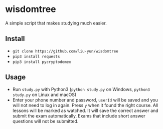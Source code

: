 # wisdomtree
A simple script that makes studying much easier.


## Install

 - `git clone https://github.com/liu-yun/wisdomtree`
 - `pip3 install requests`
 - `pip3 install pycryptodomex`

## Usage

 - Run `study.py` with Python3 (`python study.py` on Windows, `python3 study.py` on Linux and macOS)
 - Enter your phone number and password, `userId` will be saved and you will not need to log in again. Press `y` when it found the right course. All lessons will be marked as watched. It will save the correct answer and submit the exam automatically. Exams that include short answer questions will not be submitted.
